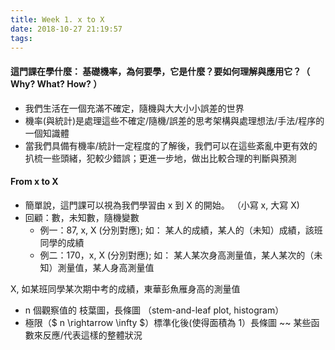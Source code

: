 ```yaml
---
title: Week 1. x to X
date: 2018-10-27 21:19:57
tags:
---
```

#### 這門課在學什麼： 基礎機率，為何要學，它是什麼？要如何理解與應用它？（ Why? What? How? ）
* 我們生活在一個充滿不確定，隨機與大大小小誤差的世界
* 機率(與統計)是處理這些不確定/隨機/誤差的思考架構與處理想法/手法/程序的一個知識體
* 當我們具備有機率/統計一定程度的了解後，我們可以在這些紊亂中更有效的扒梳一些頭緒，犯較少錯誤；更進一步地，做出比較合理的判斷與預測


#### From x to X

* 簡單說，這門課可以視為我們學習由 x 到 X 的開始。 （小寫  x,  大寫  X)
* 回顧：數，未知數，隨機變數
 	- 例一：87, x, X (分別對應);  如： 某人的成績，某人的（未知）成績，該班同學的成績
 	- 例二：170，x, X (分別對應); 如： 某人某次身高測量值，某人某次的（未知）測量值，某人身高測量值 
 	
 X, 如某班同學某次期中考的成績，東華彭魚雁身高的測量值
 
* n 個觀察值的 枝葉圖，長條圖 （stem-and-leaf plot, histogram）
* 極限（$ n \rightarrow \infty $）標準化後(使得面積為 1）長條圖 ~~ 某些函數來反應/代表這樣的整體狀況
